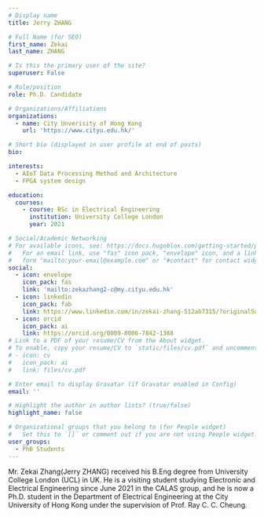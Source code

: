 ```yaml
---
# Display name
title: Jerry ZHANG

# Full Name (for SEO)
first_name: Zekai
last_name: ZHANG

# Is this the primary user of the site?
superuser: False

# Role/position
role: Ph.D. Candidate

# Organizations/Affiliations
organizations:
  - name: City Unverisity of Hong Kong
    url: 'https://www.cityu.edu.hk/'

# Short bio (displayed in user profile at end of posts)
bio: 

interests:
  - AIoT Data Processing Method and Architecture
  - FPGA system design

education:
  courses:
    - course: BSc in Electrical Engineering
      institution: University College London
      year: 2021

# Social/Academic Networking
# For available icons, see: https://docs.hugoblox.com/getting-started/page-builder/#icons
#   For an email link, use "fas" icon pack, "envelope" icon, and a link in the
#   form "mailto:your-email@example.com" or "#contact" for contact widget.
social:
  - icon: envelope
    icon_pack: fas
    link: 'mailto:zekazhang2-c@my.cityu.edu.hk'
  - icon: linkedin
    icon_pack: fab
    link: https://www.linkedin.com/in/zekai-zhang-512ab7315/?originalSubdomain=hk   
  - icon: orcid
    icon_pack: ai
    link: https://orcid.org/0009-0006-7842-1368
# Link to a PDF of your resume/CV from the About widget.
# To enable, copy your resume/CV to `static/files/cv.pdf` and uncomment the lines below.
# - icon: cv
#   icon_pack: ai
#   link: files/cv.pdf

# Enter email to display Gravatar (if Gravatar enabled in Config)
email: ''

# Highlight the author in author lists? (true/false)
highlight_name: false

# Organizational groups that you belong to (for People widget)
#   Set this to `[]` or comment out if you are not using People widget.
user_groups:
  - PhD Students
---
```


Mr. Zekai Zhang(Jerry ZHANG) received his B.Eng degree from University College London (UCL) in UK. He is a visiting student studying Electronic and Electrical Engineering since June 2021 in the CALAS group, and he is now a Ph.D. student in the Department of Electrical Engineering at the City University of Hong Kong under the supervision of Prof. Ray C. C. Cheung.
